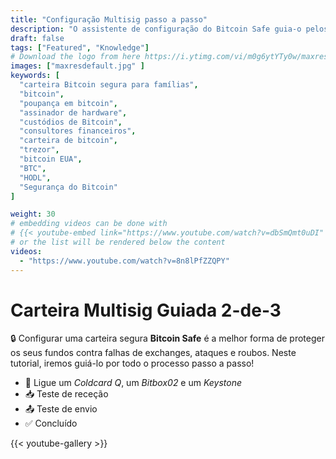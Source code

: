 ```yaml
---
title: "Configuração Multisig passo a passo"
description: "O assistente de configuração do Bitcoin Safe guia-o pelos passos para criar uma carteira Bitcoin Multisig 2-de-3"
draft: false
tags: ["Featured", "Knowledge"]
# Download the logo from here https://i.ytimg.com/vi/m0g6ytYTy0w/maxresdefault.jpg
images: ["maxresdefault.jpg" ]
keywords: [
  "carteira Bitcoin segura para famílias",
  "bitcoin",
  "poupança em bitcoin",
  "assinador de hardware",
  "custódios de Bitcoin",
  "consultores financeiros",
  "carteira de bitcoin",
  "trezor",
  "bitcoin EUA",
  "BTC",
  "HODL",
  "Segurança do Bitcoin"
]

weight: 30
# embedding videos can be done with 
# {{< youtube-embed link="https://www.youtube.com/watch?v=dbSmQmt0uDI" >}}
# or the list will be rendered below the content
videos:
  - "https://www.youtube.com/watch?v=8n8lPfZZQPY"
---
```



# Carteira Multisig Guiada 2-de-3

🔒 Configurar uma carteira segura **Bitcoin Safe** é a melhor forma de proteger os seus fundos contra falhas de exchanges, ataques e roubos. Neste tutorial, iremos guiá-lo por todo o processo passo a passo!
 

- 🔐 Ligue um *Coldcard Q*, um *Bitbox02* e um *Keystone*
- 📥 Teste de receção
- 📤 Teste de envio
- ✅ Concluído



{{< youtube-gallery >}}